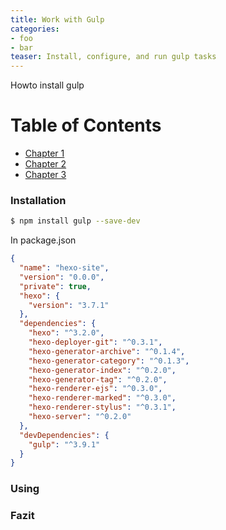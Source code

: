 ```yaml
---
title: Work with Gulp
categories:
- foo
- bar
teaser: Install, configure, and run gulp tasks
---
```


Howto install gulp

# Table of Contents
  * [Chapter 1](#Installation)
  * [Chapter 2](#Using)
  * [Chapter 3](#Fazit)

### Installation

``` bash
$ npm install gulp --save-dev
```

In package.json

``` json
{
  "name": "hexo-site",
  "version": "0.0.0",
  "private": true,
  "hexo": {
    "version": "3.7.1"
  },
  "dependencies": {
    "hexo": "^3.2.0",
    "hexo-deployer-git": "^0.3.1",
    "hexo-generator-archive": "^0.1.4",
    "hexo-generator-category": "^0.1.3",
    "hexo-generator-index": "^0.2.0",
    "hexo-generator-tag": "^0.2.0",
    "hexo-renderer-ejs": "^0.3.0",
    "hexo-renderer-marked": "^0.3.0",
    "hexo-renderer-stylus": "^0.3.1",
    "hexo-server": "^0.2.0"
  },
  "devDependencies": {
    "gulp": "^3.9.1"
  }
}
```

### Using

### Fazit